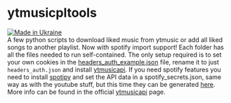 # ytmusicpltools
[![Made in Ukraine](https://img.shields.io/badge/made_in-ukraine-ffd700.svg?labelColor=0057b7)](https://vshymanskyy.github.io/StandWithUkraine)
</br>
A few python scripts to download liked music from ytmusic or add all liked songs to another playlist. Now with spotify import support!
Each folder has all the files needed to run self-contained.
The only setup required is to set your own cookies in the [headers_auth_example.json](../main/headers_auth_example.json) file, rename it to just `headers_auth.json` and install [ytmusicapi](https://github.com/sigma67/ytmusicapi).
If you need spotify features you need to install [spotipy](https://github.com/spotipy-dev/spotipy) and set the API data in a spotify_secrets.json, same way as with the youtube stuff, but this time they can be generated [here](https://developer.spotify.com/dashboard).
More info can be found in the official [ytmusicapi](https://github.com/sigma67/ytmusicapi) page.
